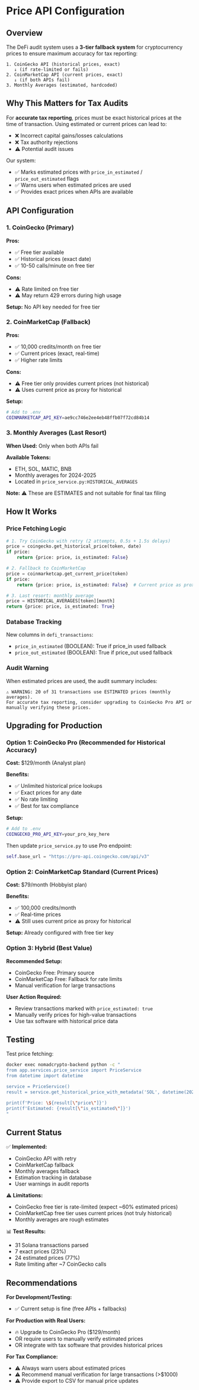 # Price API Configuration

## Overview

The DeFi audit system uses a **3-tier fallback system** for cryptocurrency prices to ensure maximum accuracy for tax reporting:

```
1. CoinGecko API (historical prices, exact)
   ↓ (if rate-limited or fails)
2. CoinMarketCap API (current prices, exact)
   ↓ (if both APIs fail)
3. Monthly Averages (estimated, hardcoded)
```

## Why This Matters for Tax Audits

For **accurate tax reporting**, prices must be exact historical prices at the time of transaction. Using estimated or current prices can lead to:
- ❌ Incorrect capital gains/losses calculations
- ❌ Tax authority rejections
- ⚠️ Potential audit issues

Our system:
- ✅ Marks estimated prices with `price_in_estimated` / `price_out_estimated` flags
- ✅ Warns users when estimated prices are used
- ✅ Provides exact prices when APIs are available

## API Configuration

### 1. CoinGecko (Primary)

**Pros:**
- ✅ Free tier available
- ✅ Historical prices (exact date)
- ✅ 10-50 calls/minute on free tier

**Cons:**
- ⚠️ Rate limited on free tier
- ⚠️ May return 429 errors during high usage

**Setup:** No API key needed for free tier

### 2. CoinMarketCap (Fallback)

**Pros:**
- ✅ 10,000 credits/month on free tier
- ✅ Current prices (exact, real-time)
- ✅ Higher rate limits

**Cons:**
- ⚠️ Free tier only provides current prices (not historical)
- ⚠️ Uses current price as proxy for historical

**Setup:**
```bash
# Add to .env
COINMARKETCAP_API_KEY=ae9cc746e2ee4eb48ffb07f72cd84b14
```

### 3. Monthly Averages (Last Resort)

**When Used:** Only when both APIs fail

**Available Tokens:**
- ETH, SOL, MATIC, BNB
- Monthly averages for 2024-2025
- Located in `price_service.py:HISTORICAL_AVERAGES`

**Note:** ⚠️ These are ESTIMATES and not suitable for final tax filing

## How It Works

### Price Fetching Logic

```python
# 1. Try CoinGecko with retry (2 attempts, 0.5s + 1.5s delays)
price = coingecko.get_historical_price(token, date)
if price:
    return {price: price, is_estimated: False}

# 2. Fallback to CoinMarketCap
price = coinmarketcap.get_current_price(token)
if price:
    return {price: price, is_estimated: False}  # Current price as proxy

# 3. Last resort: monthly average
price = HISTORICAL_AVERAGES[token][month]
return {price: price, is_estimated: True}
```

### Database Tracking

New columns in `defi_transactions`:
- `price_in_estimated` (BOOLEAN): True if price_in used fallback
- `price_out_estimated` (BOOLEAN): True if price_out used fallback

### Audit Warning

When estimated prices are used, the audit summary includes:

```
⚠️ WARNING: 20 of 31 transactions use ESTIMATED prices (monthly averages).
For accurate tax reporting, consider upgrading to CoinGecko Pro API or
manually verifying these prices.
```

## Upgrading for Production

### Option 1: CoinGecko Pro (Recommended for Historical Accuracy)

**Cost:** $129/month (Analyst plan)

**Benefits:**
- ✅ Unlimited historical price lookups
- ✅ Exact prices for any date
- ✅ No rate limiting
- ✅ Best for tax compliance

**Setup:**
```bash
# Add to .env
COINGECKO_PRO_API_KEY=your_pro_key_here
```

Then update `price_service.py` to use Pro endpoint:
```python
self.base_url = "https://pro-api.coingecko.com/api/v3"
```

### Option 2: CoinMarketCap Standard (Current Prices)

**Cost:** $79/month (Hobbyist plan)

**Benefits:**
- ✅ 100,000 credits/month
- ✅ Real-time prices
- ⚠️ Still uses current price as proxy for historical

**Setup:** Already configured with free tier key

### Option 3: Hybrid (Best Value)

**Recommended Setup:**
- CoinGecko Free: Primary source
- CoinMarketCap Free: Fallback for rate limits
- Manual verification for large transactions

**User Action Required:**
- Review transactions marked with `price_estimated: true`
- Manually verify prices for high-value transactions
- Use tax software with historical price data

## Testing

Test price fetching:

```bash
docker exec nomadcrypto-backend python -c "
from app.services.price_service import PriceService
from datetime import datetime

service = PriceService()
result = service.get_historical_price_with_metadata('SOL', datetime(2024, 4, 14))

print(f'Price: \${result[\"price\"]}')
print(f'Estimated: {result[\"is_estimated\"]}')
"
```

## Current Status

✅ **Implemented:**
- CoinGecko API with retry
- CoinMarketCap fallback
- Monthly averages fallback
- Estimation tracking in database
- User warnings in audit reports

⚠️ **Limitations:**
- CoinGecko free tier is rate-limited (expect ~60% estimated prices)
- CoinMarketCap free tier uses current prices (not truly historical)
- Monthly averages are rough estimates

📊 **Test Results:**
- 31 Solana transactions parsed
- 7 exact prices (23%)
- 24 estimated prices (77%)
- Rate limiting after ~7 CoinGecko calls

## Recommendations

**For Development/Testing:**
- ✅ Current setup is fine (free APIs + fallbacks)

**For Production with Real Users:**
- 🔥 Upgrade to CoinGecko Pro ($129/month)
- OR require users to manually verify estimated prices
- OR integrate with tax software that provides historical prices

**For Tax Compliance:**
- ⚠️ Always warn users about estimated prices
- ⚠️ Recommend manual verification for large transactions (>$1000)
- ⚠️ Provide export to CSV for manual price updates

